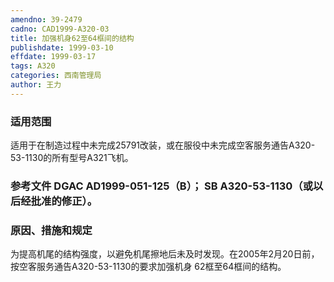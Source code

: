 ```yaml
---
amendno: 39-2479  
cadno: CAD1999-A320-03  
title: 加强机身62至64框间的结构  
publishdate: 1999-03-10  
effdate: 1999-03-17  
tags: A320  
categories: 西南管理局  
author: 王力  
---
```

  
### 适用范围  
适用于在制造过程中未完成25791改装，或在服役中未完成空客服务通告A320-53-1130的所有型号A321飞机。  
  
<!--more-->  
### 参考文件  DGAC AD1999-051-125（B）；  SB A320-53-1130（或以后经批准的修正）。  
  
### 原因、措施和规定  
为提高机尾的结构强度，以避免机尾擦地后未及时发现。在2005年2月20日前，按空客服务通告A320-53-1130的要求加强机身 62框至64框间的结构。  
